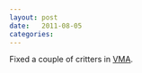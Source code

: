 ```yaml
---
layout: post
date:   2011-08-05
categories:
---
```

Fixed a couple of critters in <a href="zvm/vma">VMA</a>.
